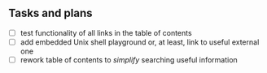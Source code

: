 ## Tasks and plans

- [ ] test functionality of all links in the table of contents
- [ ] add embedded Unix shell playground or, at least, link to useful external one
- [ ] rework table of contents to _simplify_ searching useful information
